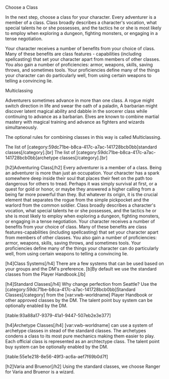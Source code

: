 
Choose a Class

In the next step, choose a class for your character. Every adventurer is a member of a class. Class broadly describes a character's vocation, what special talents he or she possesses, and the tactics he or she is most likely to employ when exploring a dungeon, fighting monsters, or engaging in a tense negotiation.

Your character receives a number of benefits from your choice of class. Many of these benefits are class features - capabilities (including spellcasting) that set your character apart from members of other classes. You also gain a number of proficiencies: armor, weapons, skills, saving throws, and sometimes tools. Your proficiencies define many of the things your character can do particularly well, from using certain weapons to telling a convincing lie.

Multiclassing

Adventurers sometimes advance in more than one class. A rogue might switch direction in life and swear the oath of a paladin, A barbarian might discover latent magical ability and dabble in the sorcerer class while continuing to advance as a barbarian. Elves are known to combine martial mastery with magical training and advance as fighters and wizards simultaneously.

The optional rules for combining classes in this way is called Multiclassing.


The list of  [category:59dc71be-b8ca-417c-a7ac-141728bcb0bb]standard classes[/category].[br]
The list of  [category:59dc71be-b8ca-417c-a7ac-141728bcb0bb]archetype classes[/category].[br]

[h2]Adventuring Class[/h2]
Every adventurer is a member of a class. Being an adventurer is more than just an occupation. Your character has a spark somewhere deep inside their soul that places their feet on the path too dangerous for others to tread. Perhaps it was simply survival at first, or a quest for gold or honor, or maybe they answered a higher calling from a being far more powerful than they. But whatever its origin, it is the crucial element that separates the rogue from the simple pickpocket and the warlord from the common soldier. Class broadly describes a character's vocation, what special talents he or she possesses, and the tactics he or she is most likely to employ when exploring a dungeon, fighting monsters, or engaging in a tense negotiation. Your character receives a number of benefits from your choice of class. Many of these benefits are class features-capabilities (including spellcasting) that set your character apart from members of other classes. You also gain a number of proficiencies: armor, weapons, skills, saving throws, and sometimes tools. Your proficiencies define many of the things your character can do particularly well, from using certain weapons to telling a convincing lie.

[h4]Class Systems[/h4]
There are a few systems that can be used based on your groups and the DM's preference. [b]By default we use the standard classes from the Player Handbook.[/b]

[h4]Standard Classes[/h4]
Why change perfection from Seattle? Use the [category:59dc71be-b8ca-417c-a7ac-141728bcb0bb]Standard Classes[/category] from the [var:vwb-worldname] Player Handbook or other approved classes by the DM. The talent point buy system can be optionally enabled by the DM.

[itable:93a88a17-9379-41a1-9447-507eb2e3e377]

[h4]Archetype Classes[/h4]
[var:vwb-worldname] can use a system of archetype classes in stead of the standard classes. The archetypes condens a class to its most pure mechanics making them easier to play. Each official class is represented as an archtectype class. The talent point buy system can be optionally enabled by the DM.

[itable:55e1e218-8e56-49f3-ac6a-aef7f69b0d7f]

[h2]Varia and Bruenor[/h2]
Using the standard classes, we choose Ranger for Varia and Bruenor is a wizard.